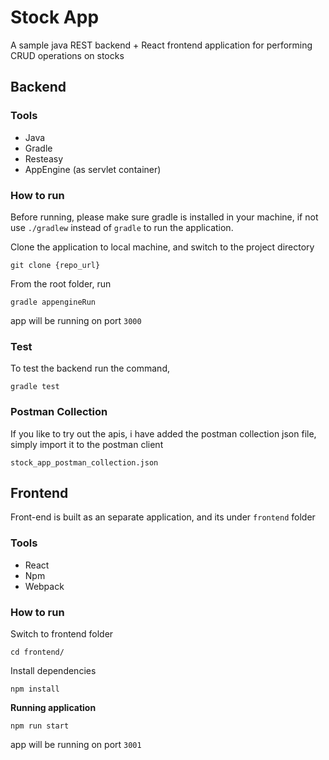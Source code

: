 # Stock App

A sample java REST backend + React frontend application for performing CRUD operations on stocks 

## Backend 

### Tools 

- Java 
- Gradle
- Resteasy 
- AppEngine (as servlet container)

### How to run 

Before running, please make sure gradle is installed in your machine, if not use `./gradlew` instead of `gradle` to run the application.

Clone the application to local machine, and switch to the project directory
```
git clone {repo_url}
```

From the root folder, run 
```
gradle appengineRun
```
app will be running on port `3000`

### Test 
To test the backend run the command,
```
gradle test 
```

### Postman Collection 

If you like to try out the apis, i have added the postman collection json file, simply import it to the postman client
```
stock_app_postman_collection.json
```


## Frontend 

Front-end is built as an separate application, and its under `frontend` folder

### Tools 

- React
- Npm
- Webpack 

### How to run 

Switch to frontend folder
```
cd frontend/
```

Install dependencies  
```
npm install
```

**Running application**
```
npm run start
```
app will be running on port `3001`
